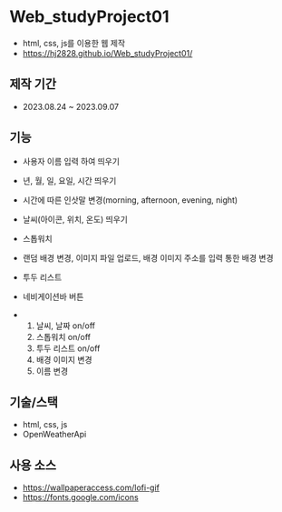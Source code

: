 # Web_studyProject01
- html, css, js를 이용한 웹 제작
- https://hj2828.github.io/Web_studyProject01/

## 제작 기간
- 2023.08.24 ~ 2023.09.07

## 기능
- 사용자 이름 입력 하여 띄우기
- 년, 월, 일, 요일, 시간 띄우기
- 시간에 따른 인삿말 변경(morning, afternoon, evening, night)
- 날씨(아이콘, 위치, 온도) 띄우기
- 스톱워치
- 랜덤 배경 변경, 이미지 파일 업로드, 배경 이미지 주소를 입력 통한 배경 변경
- 투두 리스트  

- 네비게이션바 버튼
- 1) 날씨, 날짜 on/off
  2) 스톱워치 on/off
  3) 투두 리스트 on/off
  4) 배경 이미지 변경
  5) 이름 변경

## 기술/스택
- html, css, js
- OpenWeatherApi

## 사용 소스
- https://wallpaperaccess.com/lofi-gif
- https://fonts.google.com/icons
